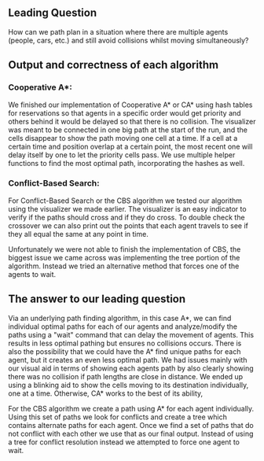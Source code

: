 ## Leading Question

How can we path plan in a situation where there are multiple agents (people, cars, etc.) and still avoid collisions whilst moving simultaneously?

## Output and correctness of each algorithm

### Cooperative A*:
  We finished our implementation of Cooperative A* or CA* using hash tables for reservations so that agents in a specific order would get priority and others behind it would be delayed so that there is no collision. The visualizer was meant to be connected in one big path at the start of the run, and the cells disappear to show the path moving one cell at a time. If a cell at a certain time and position overlap at a certain point, the most recent one will delay itself by one to let the priority cells pass. We use multiple helper functions to find the most optimal path, incorporating the hashes as well.

### Conflict-Based Search:

  For Conflict-Based Search or the CBS algorithm we tested our algorithm using the visualizer we made earlier. The visualizer is an easy indicator to verify if the paths should cross and if they do cross. To double check the crossover we can also print out the points that each agent travels to see if they all equal the same at any point in time.
  
  Unfortunately we were not able to finish the implementation of CBS, the biggest issue we came across was implementing the tree portion of the algorithm. Instead we tried an alternative method that forces one of the agents to wait.

## The answer to our leading question

Via an underlying path finding algorithm, in this case A*, we can find individual optimal paths for each of our agents and analyze/modify the paths using a "wait" command that can delay the movement of agents. This results in less optimal pathing but ensures no collisions occurs. There is also the possibility that we could have the A* find unique paths for each agent, but it creates an even less optimal path. We had issues mainly with our visual aid in terms of showing each agents path by also clearly showing there was no collision if path lengths are close in distance. We ended up using a blinking aid to show the cells moving to its destination individually, one at a time. Otherwise, CA* works to the best of its ability,

For the CBS algorithm we create a path using A* for each agent individually. Using this set of paths we look for conflicts and create a tree which contains alternate paths for each agent. Once we find a set of paths that do not conflict with each other we use that as our final output. Instead of using a tree for conflict resolution instead we attempted to force one agent to wait.
